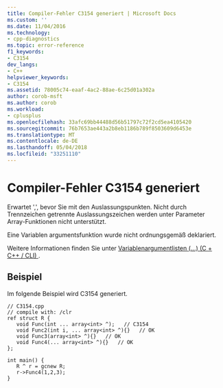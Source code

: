 ```yaml
---
title: Compiler-Fehler C3154 generiert | Microsoft Docs
ms.custom: ''
ms.date: 11/04/2016
ms.technology:
- cpp-diagnostics
ms.topic: error-reference
f1_keywords:
- C3154
dev_langs:
- C++
helpviewer_keywords:
- C3154
ms.assetid: 78005c74-eaaf-4ac2-88ae-6c25d01a302a
author: corob-msft
ms.author: corob
ms.workload:
- cplusplus
ms.openlocfilehash: 33afc69bb44488d56b51797c72f2cd5ea4105420
ms.sourcegitcommit: 76b7653ae443a2b8eb1186b789f8503609d6453e
ms.translationtype: MT
ms.contentlocale: de-DE
ms.lasthandoff: 05/04/2018
ms.locfileid: "33251110"
---
```

# <a name="compiler-error-c3154"></a>Compiler-Fehler C3154 generiert
Erwartet ',', bevor Sie mit den Auslassungspunkten. Nicht durch Trennzeichen getrennte Auslassungszeichen werden unter Parameter Array-Funktionen nicht unterstützt.  
  
 Eine Variablen argumentsfunktion wurde nicht ordnungsgemäß deklariert.  
  
 Weitere Informationen finden Sie unter [Variablenargumentlisten (...) (C + C++ / CLI) ](../../windows/variable-argument-lists-dot-dot-dot-cpp-cli.md).  
  
## <a name="example"></a>Beispiel  
 Im folgende Beispiel wird C3154 generiert.  
  
```  
// C3154.cpp  
// compile with: /clr  
ref struct R {  
   void Func(int ... array<int> ^);   // C3154  
   void Func2(int i, ... array<int> ^){}   // OK  
   void Func3(array<int> ^){}   // OK  
   void Func4(... array<int> ^){}   // OK  
};  
  
int main() {  
   R ^ r = gcnew R;  
   r->Func4(1,2,3);  
}  
```